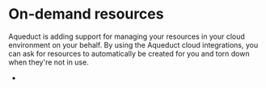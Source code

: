 # On-demand resources

Aqueduct is adding support for managing your resources in your cloud environment on your behalf. By using the Aqueduct cloud integrations, you can ask for resources to automatically be created for you and torn down when they're not in use.&#x20;

*
